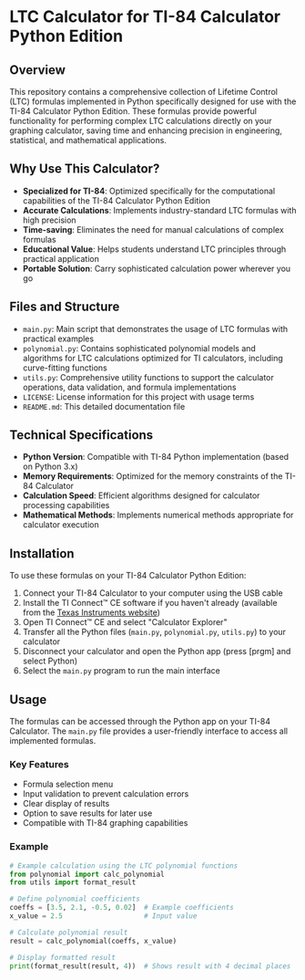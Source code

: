 # LTC Calculator for TI-84 Calculator Python Edition

## Overview
This repository contains a comprehensive collection of Lifetime Control (LTC) formulas implemented in Python specifically designed for use with the TI-84 Calculator Python Edition. These formulas provide powerful functionality for performing complex LTC calculations directly on your graphing calculator, saving time and enhancing precision in engineering, statistical, and mathematical applications.

## Why Use This Calculator?
- **Specialized for TI-84**: Optimized specifically for the computational capabilities of the TI-84 Calculator Python Edition
- **Accurate Calculations**: Implements industry-standard LTC formulas with high precision
- **Time-saving**: Eliminates the need for manual calculations of complex formulas
- **Educational Value**: Helps students understand LTC principles through practical application
- **Portable Solution**: Carry sophisticated calculation power wherever you go

## Files and Structure
- `main.py`: Main script that demonstrates the usage of LTC formulas with practical examples
- `polynomial.py`: Contains sophisticated polynomial models and algorithms for LTC calculations optimized for TI calculators, including curve-fitting functions
- `utils.py`: Comprehensive utility functions to support the calculator operations, data validation, and formula implementations
- `LICENSE`: License information for this project with usage terms
- `README.md`: This detailed documentation file

## Technical Specifications
- **Python Version**: Compatible with TI-84 Python implementation (based on Python 3.x)
- **Memory Requirements**: Optimized for the memory constraints of the TI-84 Calculator
- **Calculation Speed**: Efficient algorithms designed for calculator processing capabilities
- **Mathematical Methods**: Implements numerical methods appropriate for calculator execution

## Installation
To use these formulas on your TI-84 Calculator Python Edition:

1. Connect your TI-84 Calculator to your computer using the USB cable
2. Install the TI Connect™ CE software if you haven't already (available from the [Texas Instruments website](https://education.ti.com/en/products/computer-software/ti-connect-ce-sw))
3. Open TI Connect™ CE and select "Calculator Explorer"
4. Transfer all the Python files (`main.py`, `polynomial.py`, `utils.py`) to your calculator
5. Disconnect your calculator and open the Python app (press [prgm] and select Python)
6. Select the `main.py` program to run the main interface

## Usage
The formulas can be accessed through the Python app on your TI-84 Calculator. The `main.py` file provides a user-friendly interface to access all implemented formulas.

### Key Features
- Formula selection menu
- Input validation to prevent calculation errors
- Clear display of results
- Option to save results for later use
- Compatible with TI-84 graphing capabilities

### Example
```python
# Example calculation using the LTC polynomial functions
from polynomial import calc_polynomial
from utils import format_result

# Define polynomial coefficients
coeffs = [3.5, 2.1, -0.5, 0.02]  # Example coefficients
x_value = 2.5                    # Input value

# Calculate polynomial result
result = calc_polynomial(coeffs, x_value)

# Display formatted result
print(format_result(result, 4))  # Shows result with 4 decimal places
```